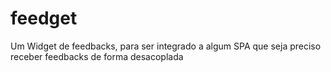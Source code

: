 # feedget
Um Widget de feedbacks, para ser integrado a algum SPA que seja preciso receber feedbacks de forma desacoplada

